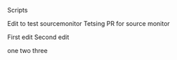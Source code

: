 Scripts

Edit to test sourcemonitor
Tetsing PR for source monitor

First edit
Second edit

one
two
three
